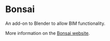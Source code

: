 # Bonsai

An add-on to Blender to allow BIM functionality.

More information on the [Bonsai website](https://bonsaibim.org).
